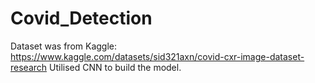 # Covid_Detection
Dataset was from Kaggle: https://www.kaggle.com/datasets/sid321axn/covid-cxr-image-dataset-research
Utilised CNN to build the model.
